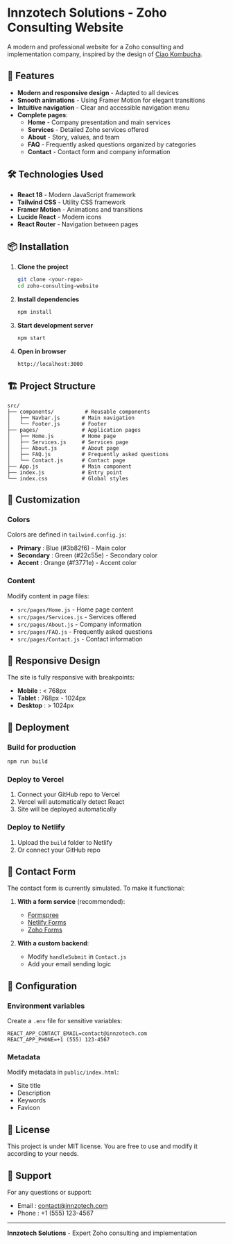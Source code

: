 # Innzotech Solutions - Zoho Consulting Website

A modern and professional website for a Zoho consulting and implementation company, inspired by the design of [Ciao Kombucha](https://www.ciaokombucha.com/).

## 🚀 Features

- **Modern and responsive design** - Adapted to all devices
- **Smooth animations** - Using Framer Motion for elegant transitions
- **Intuitive navigation** - Clear and accessible navigation menu
- **Complete pages**:
  - **Home** - Company presentation and main services
  - **Services** - Detailed Zoho services offered
  - **About** - Story, values, and team
  - **FAQ** - Frequently asked questions organized by categories
  - **Contact** - Contact form and company information

## 🛠️ Technologies Used

- **React 18** - Modern JavaScript framework
- **Tailwind CSS** - Utility CSS framework
- **Framer Motion** - Animations and transitions
- **Lucide React** - Modern icons
- **React Router** - Navigation between pages

## 📦 Installation

1. **Clone the project**
   ```bash
   git clone <your-repo>
   cd zoho-consulting-website
   ```

2. **Install dependencies**
   ```bash
   npm install
   ```

3. **Start development server**
   ```bash
   npm start
   ```

4. **Open in browser**
   ```
   http://localhost:3000
   ```

## 🏗️ Project Structure

```
src/
├── components/          # Reusable components
│   ├── Navbar.js       # Main navigation
│   └── Footer.js       # Footer
├── pages/              # Application pages
│   ├── Home.js         # Home page
│   ├── Services.js     # Services page
│   ├── About.js        # About page
│   ├── FAQ.js          # Frequently asked questions
│   └── Contact.js      # Contact page
├── App.js              # Main component
├── index.js            # Entry point
└── index.css           # Global styles
```

## 🎨 Customization

### Colors
Colors are defined in `tailwind.config.js`:
- **Primary** : Blue (#3b82f6) - Main color
- **Secondary** : Green (#22c55e) - Secondary color
- **Accent** : Orange (#f3771e) - Accent color

### Content
Modify content in page files:
- `src/pages/Home.js` - Home page content
- `src/pages/Services.js` - Services offered
- `src/pages/About.js` - Company information
- `src/pages/FAQ.js` - Frequently asked questions
- `src/pages/Contact.js` - Contact information

## 📱 Responsive Design

The site is fully responsive with breakpoints:
- **Mobile** : < 768px
- **Tablet** : 768px - 1024px
- **Desktop** : > 1024px

## 🚀 Deployment

### Build for production
```bash
npm run build
```

### Deploy to Vercel
1. Connect your GitHub repo to Vercel
2. Vercel will automatically detect React
3. Site will be deployed automatically

### Deploy to Netlify
1. Upload the `build` folder to Netlify
2. Or connect your GitHub repo

## 📧 Contact Form

The contact form is currently simulated. To make it functional:

1. **With a form service** (recommended):
   - [Formspree](https://formspree.io/)
   - [Netlify Forms](https://docs.netlify.com/forms/setup/)
   - [Zoho Forms](https://www.zoho.com/forms/)

2. **With a custom backend**:
   - Modify `handleSubmit` in `Contact.js`
   - Add your email sending logic

## 🔧 Configuration

### Environment variables
Create a `.env` file for sensitive variables:
```
REACT_APP_CONTACT_EMAIL=contact@innzotech.com
REACT_APP_PHONE=+1 (555) 123-4567
```

### Metadata
Modify metadata in `public/index.html`:
- Site title
- Description
- Keywords
- Favicon

## 📄 License

This project is under MIT license. You are free to use and modify it according to your needs.

## 🤝 Support

For any questions or support:
- Email : contact@innzotech.com
- Phone : +1 (555) 123-4567

---

**Innzotech Solutions** - Expert Zoho consulting and implementation 